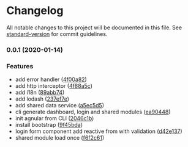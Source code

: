 # Changelog

All notable changes to this project will be documented in this file. See [standard-version](https://github.com/conventional-changelog/standard-version) for commit guidelines.

### 0.0.1 (2020-01-14)


### Features

* add error handler ([4f00a82](https://bitbucket.org/amr-abdullah/charlie-warmup/commit/4f00a820411b0dc0fde4acb673bc3693f365da85))
* add http interceptor ([4f88a5c](https://bitbucket.org/amr-abdullah/charlie-warmup/commit/4f88a5cea49c3c0e8bd067a13c9a3c2bc18a0a47))
* add i18n ([89abb74](https://bitbucket.org/amr-abdullah/charlie-warmup/commit/89abb742514d0f8a8df4ad9c2a5bd968a19a3ef6))
* add lodash ([237ef7e](https://bitbucket.org/amr-abdullah/charlie-warmup/commit/237ef7e6802fdd21cd01f68ccb0f64c9336fbef5))
* add shared data service ([a5ec5d5](https://bitbucket.org/amr-abdullah/charlie-warmup/commit/a5ec5d5dcef0b7bc34a6f9baefec0e055bcb4280))
* cli generate dashboard, login and shared modules ([ea90448](https://bitbucket.org/amr-abdullah/charlie-warmup/commit/ea904486e0aff09ba8977dcf72bf15a1e433d592))
* init agnular from CLI ([2046c1b](https://bitbucket.org/amr-abdullah/charlie-warmup/commit/2046c1b86a85aec7d386703d074083f1590acb4c))
* install bootstrap ([9f45bda](https://bitbucket.org/amr-abdullah/charlie-warmup/commit/9f45bdaa678f7083006982a3d47f264bc29d98cd))
* login form component add reactive from with validation ([d42e137](https://bitbucket.org/amr-abdullah/charlie-warmup/commit/d42e137bb1c50cc9cf077bea355a73e5195dca66))
* shared module load once ([f6f2c61](https://bitbucket.org/amr-abdullah/charlie-warmup/commit/f6f2c61794d537da6bc19adfacf7d28d2300bf87))
